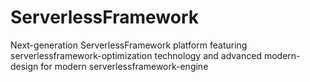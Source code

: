 # ServerlessFramework
Next-generation ServerlessFramework platform featuring serverlessframework-optimization technology and advanced modern-design for modern serverlessframework-engine
